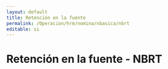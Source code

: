 ```yaml
---
layout: default
title: Retención en la fuente
permalink: /Operacion/hrm/nomina/nbasica/nbrt
editable: si
---
```


# Retención en la fuente - NBRT  
